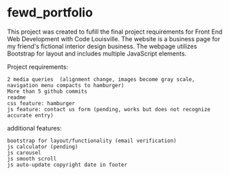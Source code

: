 # fewd_portfolio

This project was created to fufill the final project requirements for Front End Web Development with Code Louisville. The website is a business page for my friend's fictional interior design business. The webpage utilizes Bootstrap for layout and includes multiple JavaScript elements.

Project requirements:

	2 media queries  (alignment change, images become gray scale, navigation menu compacts to hamburger)
	More than 5 github commits
	readme
	css feature: hamburger
	js feature: contact us form (pending, works but does not recognize accurate entry)

	
  additional features:
	
	bootstrap for layout/functionality (email verification)
	js calculator (pending)
	js carousel
	js smooth scroll 
	js auto-update copyright date in footer
	
